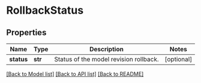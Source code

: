 # RollbackStatus

## Properties
Name | Type | Description | Notes
------------ | ------------- | ------------- | -------------
**status** | **str** | Status of the model revision rollback. | [optional] 

[[Back to Model list]](../README.md#documentation-for-models) [[Back to API list]](../README.md#documentation-for-api-endpoints) [[Back to README]](../README.md)


